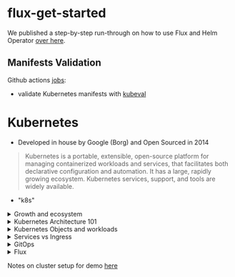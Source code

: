 # flux-get-started

We published a step-by-step run-through on how to use Flux and Helm Operator [over
here](https://github.com/fluxcd/flux/blob/master/docs/tutorials/get-started-helm.md).

## Manifests Validation

Github actions [jobs](./.github/workflow/):
* validate Kubernetes manifests with [kubeval](https://github.com/instrumenta/kubeval)

# Kubernetes

 * Developed in house by Google (Borg) and Open Sourced in 2014

 > Kubernetes is a portable, extensible, open-source platform for managing containerized workloads and services, that facilitates both declarative configuration and automation. It has a large, rapidly growing ecosystem. Kubernetes services, support, and tools are widely available.

 * "k8s"
<details>
 <summary>Growth and ecosystem</summary>

Kubernetes is now the second largest open source project in the world just behind linux.

Your company/organization manages containers with:

![Adaption rate](https://images.contentstack.io/v3/assets/blt300387d93dabf50e/blt23b893e26d9e5ab2/5bd0becf1a099f406f9837e7/download)

[From: CNCF Survey: CNCF Survey: Use of Cloud Native Technologies in Production Has Grown Over 200%](https://www.cncf.io/blog/2018/08/29/cncf-survey-use-of-cloud-native-technologies-in-production-has-grown-over-200-percent/#)

All major cloud vendors have rolled out managed k8s solutions (EKS, AKS, GKE...IBM, Digital Ocean)

</details>

<details>
<summary>Kubernetes Architecture 101</summary>

![](https://d33wubrfki0l68.cloudfront.net/817bfdd83a524fed7342e77a26df18c87266b8f4/3da7c/images/docs/components-of-kubernetes.png)

</details>


<details>
<summary>Kubernetes Objects and workloads</summary>

_source: https://cloud.netapp.com/blog/an-introduction-to-kubernetes_

# Cluster: 

The collective set of compute nodes and storage resources that form a Kubernetes environment. Each cluster has at least one master, which is responsible for overall management of the cluster, and a number of nodes on which containers will be scheduled to execute. Each node must have a container runtime installed, which is usually Docker.

# Pod: 

In the Kubernetes architecture, a set of containers may be deployed and scaled together. This is achieved by using pods, which are the minimum unit of deployment in a Kubernetes cluster, and allow more than one container to share the same resources, such as IP address, file systems, etc.

# Deployment: 

A deployment is used to control Kubernetes pod creation, updates, and scaling within the cluster, and is normally used for stateless applications. A stateless application does not depend on maintaining its own client session information, allowing any instance of the application to be equally capable of serving client requests.

# Services: 

Gateway to a set of running pods. When multiple, interchangeable pod replicas are active at the same time, clients need a simple way to find any active pod they can send requests to.

# Namespaces: 
Kubernetes supports multiple virtual clusters backed by the same physical cluster. These virtual clusters are called namespaces. This is ideal for sharing one cluster with multiple teams and environments (test vs prod)

Other Important things:

# Volume: 
A storage provisioned directly to a pod. Kubernetes supports a wide variety of volume types, including Amazon EBS, Azure Disk Storage, Google Persistent Disk, NFS, and many more. Volumes enable the containers within a pod to share information and are destroyed when their parent pod is deleted.

# Jobs and Cron Jobs: 
Jobs and Cron Jobs Kubernetes uses a workload called jobs to provide a more task-based workflow where the running containers are expected to exit successfully after some time once they have completed their work. Jobs are useful if you need to perform one-off or batch processing instead of running a continuous service. Cron Jobs are Jobs that run on a schedule

# ConfigMaps and Secrets: 
ConfigMaps can provide environment variables to a running container. Secrets can be manually applied to cluster or automatically pulled and synced with an external source (HashiCorp Vaut, AWS Secret Manager...)

</details>

<details>
<summary>Services vs Ingress</summary>

Service Types:

# ClusterIP:

the default. This allows a service to be accessible from within the cluster, but not from outside the cluster

# LoadBalancer:

![](https://matthewpalmer.net/kubernetes-app-developer/articles/loadbalancer.png)

This is typically heavily dependent on the cloud provider—GKE creates a Network Load Balancer with an IP address that you can use to access your service.

Every time you want to expose a service to the outside world, you have to create a new LoadBalancer and get an IP address.

![](https://matthewpalmer.net/kubernetes-app-developer/articles/ingress.png)

In contrast, an Ingress is a Kubernetes object that defines a set of rules (host, path etc) that route traffic to a service. This requires a "Ingress Controller" which defines a central LoadBalancer service and routes traffic accordingly. NGINX is the most popular

</details>


<details>
<summary>GitOps</summary>

>GitOps is a way to do Kubernetes cluster management and application delivery.  It works by using Git as a single source of truth for declarative infrastructure and applications. With Git at the center of your delivery pipelines, developers can make pull requests to accelerate and simplify application deployments and operations tasks to Kubernetes

#1. The entire system is described declaratively.

#2. The canonical desired system state is versioned in Git.

#3. Approved changes to the desired state are automatically applied to the system.

#4. Software agents ensure correctness and alert on divergence.

</details>

<details>
<summary>Flux</summary>

Open source kubernetes operator that syncs the state of the cluster with a git repo that declaritively describes the state of the cluster (source of truth). It can also pull new images from a docker registery based on a set of defined rules and automatically deploy new builds.

![](https://miro.medium.com/max/1021/1*kEMp1pP81Rzy2yXVjt4Gsg.png)

</details>

Notes on cluster setup for demo [here](./notes.md)

